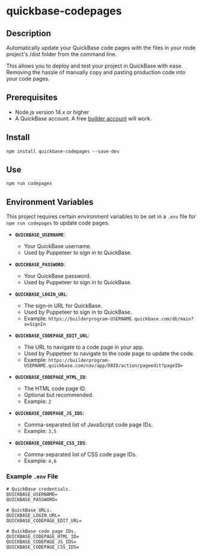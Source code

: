 # quickbase-codepages

## Description

Automatically update your QuickBase code pages with the files in your node project's /dist folder from the command line.

This allows you to deploy and test your project in QuickBase with ease. Removing the hassle of manually copy and pasting production code into your code pages.

## Prerequisites

- Node.js version 14.x or higher
- A QuickBase account. A free [builder account](https://www.quickbase.com/builder-program) will work.

## Install

`npm install quickbase-codepages --save-dev`

## Use

`npm run codepages`

## Environment Variables

This project requires certain environment variables to be set in a `.env` file for `npm run codepages` to update code pages.

- **`QUICKBASE_USERNAME`**:

  - Your QuickBase username.
  - Used by Puppeteer to sign in to QuickBase.

- **`QUICKBASE_PASSWORD`**:

  - Your QuickBase password.
  - Used by Puppeteer to sign in to QuickBase.

- **`QUICKBASE_LOGIN_URL`**:

  - The sign-in URL for QuickBase.
  - Used by Puppeteer to sign in to QuickBase.
  - Example: `https://builderprogram-USERNAME.quickbase.com/db/main?a=SignIn`

- **`QUICKBASE_CODEPAGE_EDIT_URL`**:

  - The URL to navigate to a code page in your app.
  - Used by Puppeteer to navigate to the code page to update the code.
  - Example: `https://builderprogram-USERNAME.quickbase.com/nav/app/DBID/action/pageedit?pageID=`

- **`QUICKBASE_CODEPAGE_HTML_ID`**:

  - The HTML code page ID.
  - Optional but recommended.
  - Example: `2`

- **`QUICKBASE_CODEPAGE_JS_IDS`**:

  - Comma-separated list of JavaScript code page IDs.
  - Example: `3,5`

- **`QUICKBASE_CODEPAGE_CSS_IDS`**:

  - Comma-separated list of CSS code page IDs.
  - Example: `4,6`

### Example `.env` File

```properties
# QuickBase credentials.
QUICKBASE_USERNAME=
QUICKBASE_PASSWORD=

# QuickBase URLs.
QUICKBASE_LOGIN_URL=
QUICKBASE_CODEPAGE_EDIT_URL=

# QuickBase code page IDs.
QUICKBASE_CODEPAGE_HTML_ID=
QUICKBASE_CODEPAGE_JS_IDS=
QUICKBASE_CODEPAGE_CSS_IDS=
```

```

```

